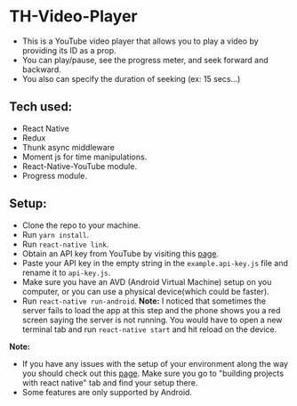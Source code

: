 # TH-Video-Player

* This is a YouTube video player that allows you to play a video by providing its ID as a prop.
* You can play/pause, see the progress meter, and seek forward and backward.
* You also can specify the duration of seeking (ex: 15 secs...)

## Tech used:
* React Native
* Redux
* Thunk async middleware
* Moment js for time manipulations.
* React-Native-YouTube module.
* Progress module.

## Setup:
* Clone the repo to your machine.
* Run `yarn install`.
* Run `react-native link`.
* Obtain an API key from YouTube by visiting this [page](https://developers.google.com/youtube/registering_an_application).
* Paste your API key in the empty string in the `example.api-key.js` file and rename it to `api-key.js`.
* Make sure you have an AVD (Android Virtual Machine) setup on you computer, or you can use a physical device(which could be faster).
* Run `react-native run-android`. **Note:** I noticed that sometimes the server fails to load the app at this step and the phone shows you a red screen saying the server is not running. You would have to open a new terminal tab and run `react-native start` and hit reload on the device.  

**Note:** 
* If you have any issues with the setup of your environment along the way you should check out this [page](https://facebook.github.io/react-native/docs/getting-started.html). Make sure you go to "building projects with react native" tab and find your setup there. 
* Some features are only supported by Android.